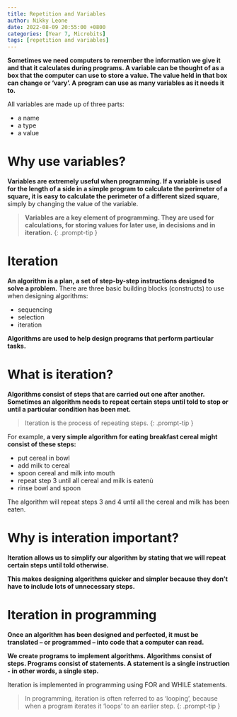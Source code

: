 ```yaml
---
title: Repetition and Variables 
author: Nikky Leone
date: 2022-08-09 20:55:00 +0800
categories: [Year 7, Microbits]
tags: [repetition and variables]
---
```


**Sometimes we need computers to remember the information we give it and that it calculates during programs. A variable can be thought of as a box that the computer can use to store a value. The value held in that box can change or ‘vary’. A program can use as many variables as it needs it to.**

All variables are made up of three parts:
- a name
- a type
- a value

# Why use variables?

**Variables are extremely useful when programming. If a variable is used for the length of a side in a simple program to calculate the perimeter of a square, it is easy to calculate the perimeter of a different sized square**, simply by changing the value of the variable.

> **Variables are a key element of programming. They are used for calculations, for storing values for later use, in decisions and in iteration.**
{: .prompt-tip }

# Iteration

**An algorithm is a plan, a set of step-by-step instructions designed to solve a problem.** There are three basic building blocks (constructs) to use when designing algorithms:

- sequencing
- selection
- iteration

**Algorithms are used to help design programs that perform particular tasks.**

# What is iteration?

**Algorithms consist of steps that are carried out one after another. Sometimes an algorithm needs to repeat certain steps until told to stop or until a particular condition has been met.**

> Iteration is the process of repeating steps.
{: .prompt-tip }

For example, **a very simple algorithm for eating breakfast cereal might consist of these steps:**

- put cereal in bowl
- add milk to cereal
- spoon cereal and milk into mouth
- repeat step 3 until all cereal and milk is eatenù
- rinse bowl and spoon


The algorithm will repeat steps 3 and 4 until all the cereal and milk has been eaten.

# Why is interation important?

**Iteration allows us to simplify our algorithm by stating that we will repeat certain steps until told otherwise.**

**This makes designing algorithms quicker and simpler because they don’t have to include lots of unnecessary steps.**

# Iteration in programming

**Once an algorithm has been designed and perfected, it must be translated – or programmed – into code that a computer can read.**

**We create programs to implement algorithms. Algorithms consist of steps. Programs consist of statements. A statement is a single instruction - in other words, a single step.**

Iteration is implemented in programming using FOR and WHILE statements.

> In programming, iteration is often referred to as ‘looping’, because when a program iterates it ‘loops’ to an earlier step.
{: .prompt-tip }

